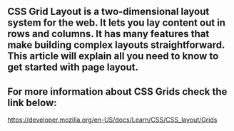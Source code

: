 ## CSS Grid Layout is a two-dimensional layout system for the web. It lets you lay content out in rows and columns. It has many features that make building complex layouts straightforward. This article will explain all you need to know to get started with page layout.

## For more information about CSS Grids check the link below:

https://developer.mozilla.org/en-US/docs/Learn/CSS/CSS_layout/Grids
